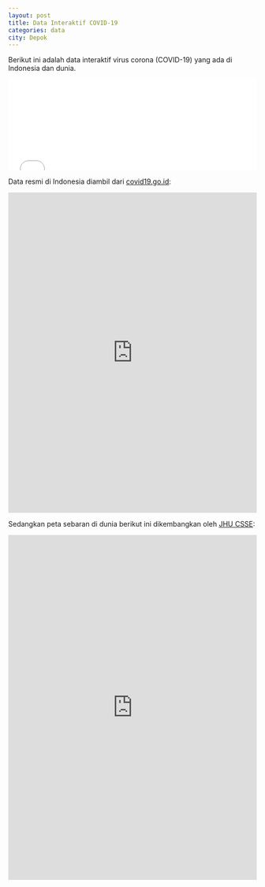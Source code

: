 ```yaml
---
layout: post
title: Data Interaktif COVID-19
categories: data
city: Depok
---
```

Berikut ini adalah data interaktif virus corona (COVID-19) yang ada di Indonesia dan dunia.

<iframe title="Data Virus Corona (COVID-19) Indonesia dan Dunia" aria-label="Interactive line chart" src="//datawrapper.dwcdn.net/7Yo1k/17/" scrolling="yes" frameborder="0" style="border: none;" width="100%" height="185px"></iframe>

Data resmi di Indonesia diambil dari <a href="https://www.covid19.go.id/situasi-virus-corona/">covid19.go.id</a>:

<iframe width="100%" height="650px" frameborder="0" scrolling="yes" marginheight="0" marginwidth="0" src="https://experience.arcgis.com/experience/57237ebe9c5b4b1caa1b93e79c920338/"></iframe>

Sedangkan peta sebaran di dunia berikut ini dikembangkan oleh <a href="https://systems.jhu.edu/">JHU CSSE</a>:

<iframe width="100%" height="700px" frameborder="0" scrolling="yes" marginheight="0" marginwidth="0" src="https://www.arcgis.com/apps/opsdashboard/index.html#/bda7594740fd40299423467b48e9ecf6"></iframe>

